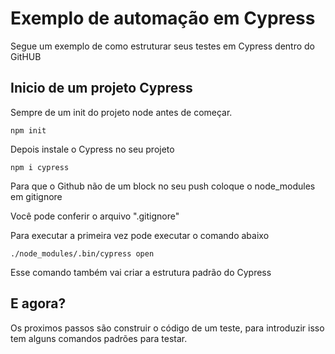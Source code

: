 # Exemplo de automação em Cypress
Segue um exemplo de como estruturar seus testes em Cypress dentro do GitHUB


## Inicio de um projeto Cypress

Sempre de um init do projeto node antes de começar.

```
npm init
```

Depois instale o Cypress no seu projeto


```
npm i cypress
```

Para que o Github não de um block no seu push coloque o node_modules em gitignore


Você pode conferir o arquivo ".gitignore"


Para executar a primeira vez pode executar o comando abaixo

```
./node_modules/.bin/cypress open
```

Esse comando também vai criar a estrutura padrão do Cypress

## E agora?

Os proximos passos são construir o código de um teste, para introduzir isso tem alguns comandos padrões para testar.

